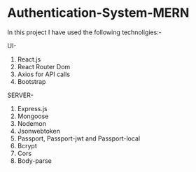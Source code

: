 # Authentication-System-MERN
In this project I have used the following technoligies:-

UI-
1. React.js
2. React Router Dom
3. Axios for API calls
4. Bootstrap

SERVER- 
1. Express.js
2. Mongoose
3. Nodemon
4. Jsonwebtoken
5. Passport, Passport-jwt and Passport-local
6. Bcrypt
7. Cors
8. Body-parse
